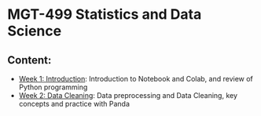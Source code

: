 # MGT-499 Statistics and Data Science

## Content:
- [Week 1: Introduction](class_datascience/2023/01_Introduction): Introduction to Notebook and Colab, and review of Python programming
- [Week 2: Data Cleaning](class_datascience/2023/02_Data-Cleaning): Data preprocessing and Data Cleaning, key concepts and practice with Panda
